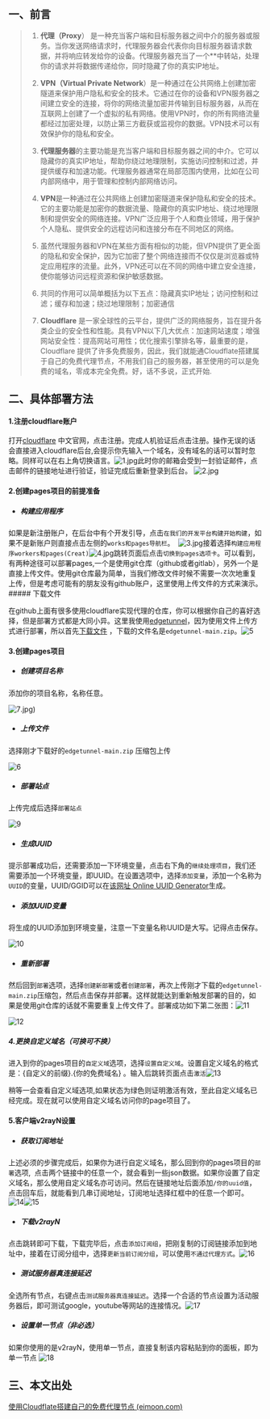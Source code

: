 ## 一、前言

> 1. **代理（Proxy**） 是一种充当客户端和目标服务器之间中介的服务器或服务。当你发送网络请求时，代理服务器会代表你向目标服务器请求数据，并将响应转发给你的设备。代理服务器充当了一个**中转站，处理你的请求并将数据传递给你，同时隐藏了你的真实IP地址。
> 
> 2. **VPN（Virtual Private Network**）是一种通过在公共网络上创建加密隧道来保护用户隐私和安全的技术。它通过在你的设备和VPN服务器之间建立安全的连接，将你的网络流量加密并传输到目标服务器，从而在互联网上创建了一个虚拟的私有网络。使用VPN时，你的所有网络流量都经过加密处理，以防止第三方截获或监视你的数据。VPN技术可以有效保护你的隐私和安全。
> 
> 3. **代理服务器**的主要功能是充当客户端和目标服务器之间的中介。它可以隐藏你的真实IP地址，帮助你绕过地理限制，实施访问控制和过滤，并提供缓存和加速功能。代理服务器通常在局部范围内使用，比如在公司内部网络中，用于管理和控制内部网络访问。
> 
> 4. **VPN**是一种通过在公共网络上创建加密隧道来保护隐私和安全的技术。它的主要功能是加密你的数据流量、隐藏你的真实IP地址、绕过地理限制和提供安全的网络连接。VPN广泛应用于个人和商业领域，用于保护个人隐私、提供安全的远程访问和连接分布在不同地区的网络。
> 
> 5. 虽然代理服务器和VPN在某些方面有相似的功能，但VPN提供了更全面的隐私和安全保护，因为它加密了整个网络连接而不仅仅是浏览器或特定应用程序的流量。此外，VPN还可以在不同的网络中建立安全连接，使你能够访问远程资源和保护敏感数据。
> 
> 6. 共同的作用可以简单概括为以下五点：隐藏真实IP地址；访问控制和过滤；缓存和加速；绕过地理限制；加密通信
> 
> 7. **Cloudflare** 是一家全球性的云平台，提供广泛的网络服务，旨在提升各类企业的安全性和性能。具有VPN以下几大优点：加速网站速度；增强网站安全性：提高网站可用性；优化搜索引擎排名等，最重要的是，Cloudflare 提供了许多免费服务，因此，我们就能通Cloudflate搭建属于自己的免费代理节点，不用我们自己的服务器，甚至使用的可以是免费的域名，零成本完全免费。好，话不多说，正式开始.

## 二、具体部署方法

#### 1.注册cloudflare账户

打开[cloudflare](https://www.cloudflare.com/) 中文官网，点击注册。完成人机验证后点击注册。操作无误的话会直接进入cloudflare后台,会提示你先输入一个域名，没有域名的话可以暂时忽略。同样可以在右上角切换语言。![1.jpg](https://cloudflare-imgbed-9xb.pages.dev/file/1731911084204_1.jpg)此时你的邮箱会受到一封验证邮件，点击邮件的链接地址进行验证，验证完成后重新登录到后台。 ![2.jpg](https://cloudflare-imgbed-9xb.pages.dev/file/1731911151014_2.jpg)

#### 2.创建pages项目的前提准备

- ##### 构建应用程序

如果是新注册账户，在后台中有个开发引导，点击`在我们的开发平台构建开始构建`，如果不是新账户则直接点击左侧的`works和pages导航栏`。  ![3.jpg](https://cloudflare-imgbed-9xb.pages.dev/file/1731911208129_3.jpg)接着选择`构建应用程序workers和pages(Creat)`![4.jpg](https://cloudflare-imgbed-9xb.pages.dev/file/1731911278879_4.jpg)跳转页面后点击`切换到pages选项卡`。可以看到，有两种途径可以部署pages,一个是使用git仓库（github或者gitlab），另外一个是直接上传文件。使用git仓库最为简单，当我们修改文件时候不需要一次次地重复上传，但是考虑可能有的朋友没有github账户，这里使用上传文件的方式来演示。##### 下载文件

在github上面有很多使用cloudflare实现代理的仓库，你可以根据你自己的喜好选择，但是部署方式都是大同小异。这里我使用[edgetunnel](https://github.com/cmliu/edgetunnel)，因为使用文件上传方式进行部署，所以首先[下载文件](https://github.com/cmliu/edgetunnel/archive/refs/heads/main.zip) ，下载的文件名是`edgetunnel-main.zip`。![5](https://cloudflare-imgbed-9xb.pages.dev/file/1731911367839_5.jpg "5")

#### 3.创建pages项目

- ##### 创建项目名称

添加你的项目名称，名称任意。

![7](https://cloudflare-imgbed-9xb.pages.dev/file/1731912225850_7.jpg).jpg)

- ##### 上传文件

选择刚才下载好的`edgetunnel-main.zip` 压缩包上传

![6](https://cloudflare-imgbed-9xb.pages.dev/file/1731911636053_8.jpg)

- ##### 部署站点

上传完成后选择`部署站点`

![9](https://cloudflare-imgbed-9xb.pages.dev/file/1731911680932_9.jpg)

- ##### 生成UUID

提示部署成功后，还需要添加一下环境变量，点击右下角的`继续处理项目`，我们还需要添加一个环境变量，即UUID。在设置选项中，选择`添加变量`，添加一个名称为`UUID`的变量，UUID/GGID可以在[该网址 Online UUID Generator]([https://www.guidgenerator.com/](https://www.guidgenerator.com/))生成。

- ##### 添加UUID变量

将生成的UUID添加到环境变量，注意一下变量名称UUID是大写。记得点击保存。

![10](https://cloudflare-imgbed-9xb.pages.dev/file/1731911709846_10.jpg)

- ##### 重新部署

然后回到`部署`选项，选择`创建新部署`或者`创建部署`，再次上传刚才下载的`edgetunnel-main.zip`压缩包，然后点击保存并部署。这样就能达到重新触发部署的目的，如果是使用git仓库的话就不需要重复上传文件了。部署成功如下第二张图：![11](https://cloudflare-imgbed-9xb.pages.dev/file/1731911741815_11.jpg)

![12](https://cloudflare-imgbed-9xb.pages.dev/file/1731911774454_12.jpg)

##### 4.更换自定义域名（可换可不换）

进入到你的pages项目的`自定义域`选项，选择`设置自定义域`。设置自定义域名的格式是：{自定义的前缀}.{你的免费域名} 。输入后跳转页面点击`激活`![13](https://cloudflare-imgbed-9xb.pages.dev/file/1731911798885_13%20(2).jpg)

稍等一会查看自定义域选项,如果状态为绿色则证明激活有效，至此自定义域名已经完成。现在就可以使用自定义域名访问你的page项目了。

#### 5.客户端v2rayN设置

- ##### 获取订阅地址

上述必须的步骤完成后，如果你为进行自定义域名，那么回到你的pages项目的`部署`选项,  点击两个链接中的任意一个，就会看到一些json数据。如果你设置了自定义域名，那么使用自定义域名亦可访问。然后在链接地址后面添加`/你的uuid值`，点击回车后，就能看到几串订阅地址，订阅地址选择红框中的任意一个即可。![14](https://cloudflare-imgbed-9xb.pages.dev/file/1731911828008_14.jpg)![15](https://cloudflare-imgbed-9xb.pages.dev/file/1731911867974_15.jpg)

- ##### 下载v2rayN

点击跳转即可下载，下载完毕后，点击`添加订阅组`，把刚复制的订阅链接添加到地址中，接着在订阅分组中，选择`更新当前订阅分组`，可以使用`不通过代理方式`。![16](https://cloudflare-imgbed-9xb.pages.dev/file/1731911977252_16.jpg)

- ##### 测试服务器真连接延迟

全选所有节点，右键点击`测试服务器真连接延迟`。选择一个合适的节点设置为活动服务器后，即可测试google，youtube等网站的连接情况。![17](https://cloudflare-imgbed-9xb.pages.dev/file/1731912010201_17.jpg)

- ##### 设置单一节点（非必选）

如果你使用的是v2rayN，使用单一节点，直接复制该内容粘贴到你的面板，即为单一节点 ![18](https://cloudflare-imgbed-9xb.pages.dev/file/1731912036322_18.jpg)

## 三、本文出处

[使用Cloudflate搭建自己的免费代理节点 (eimoon.com)](https://blog.eimoon.com/p/%E4%BD%BF%E7%94%A8cloudflate%E6%90%AD%E5%BB%BA%E8%87%AA%E5%B7%B1%E7%9A%84%E5%85%8D%E8%B4%B9%E4%BB%A3%E7%90%86%E8%8A%82%E7%82%B9/#4%E8%AE%BE%E7%BD%AE%E5%8D%95%E4%B8%80%E8%8A%82%E7%82%B9)

